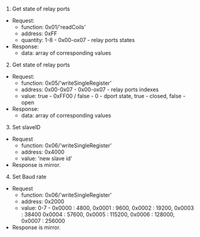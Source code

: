 1. Get state of relay ports
- Request:
  - function: 0x01/'readCoils'
  - address: 0xFF
  - quantity: 1-8                           - 0x00-ox07 - relay ports states
- Response:
  - data: array of corresponding values
2. Get state of relay ports
- Request:
  - function: 0x05/'writeSingleRegister'
  - address: 0x00-0x07                      - 0x00-ox07 - relay ports indexes
  - value: true - 0xFF00 / false - 0                        - dport state, true - closed, false - open
- Response:
  - data: array of corresponding values
3. Set slaveID
- Request
  - function: 0x06/'writeSingleRegister'
  - address: 0x4000
  - value: 'new slave id'
- Response is mirror.
4. Set Baud rate 
- Request
  - function: 0x06/'writeSingleRegister'
  - address: 0x2000
  - value: 0-7                   - 0x0000  : 4800,  0x0001  : 9600,   0x0002  : 19200,  0x0003  : 38400
                                   0x0004  : 57600, 0x0005  : 115200, 0x0006  : 128000, 0x0007  : 256000
- Response is mirror.